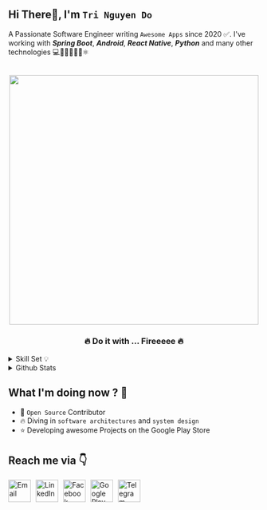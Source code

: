 <!-- <img src="assets/gif/developer.gif" width="100%"/> -->

<div align="start">
 
## Hi There👋, I'm `Tri Nguyen Do`
A Passionate Software Engineer writing `Awesome Apps` since 2020 ✅. I've working with ***Spring Boot***, ***Android***, ***React Native***, ***Python*** and many other technologies 💻🍵🐍🐘🍎📱⚛️

</div>

######

<div align="center">
    <img src="assets/gif/developer.gif" width="500px"/>
    <h3><b>🔥 Do it with ... Fireeeee 🔥</b></h3>
</div>

<details>
<summary>Skill Set 💡</summary>
<div align="center">
    
| Language | `Java` `Kotlin` `Python` `JavaScript` `Dart` `Bash` |
| :- | :- |
| Mobile | `Android` `Flutter` `React Native` |
| Backend | `Spring Boot` `FastAPI` |
| Web | `ReactJS/NextJS` `VueJS`|
| Database | `SQLite` `PostgreSQL` |
| Others | `Firebase` `Redis` |

</div>

</details>



<details>
    <summary>Github Stats</summary>
    <p align="center">
        <img 
            src="https://github-readme-stats.vercel.app/api?username=dofire&count_private=true&show_icons=true&include_all_commits=true" 
            alt="Tri Do | Stats" 
        />
    </p>

</details>

## What I'm doing now ? 👀

- 🎨 `Open Source` Contributor
- 🔥 Diving in `software architectures` and `system design`
- ⭐ Developing awesome Projects on the Google Play Store

<!-- - 💌 Waiting for your next **Incredible Projects** -->

######

## Reach me via 👇

<div style="display: flex; justify-content: flex-start;">

  <!-- GMAIL -->
  <a href="mailto:tridonguyen.dev@gmail.com" title="Send Email" style="padding-right: 10px;">
    <img src="assets/logo/Gmail.png" width="45" alt="Email" />
  </a>

  <!-- LINKEDIN -->
  <a href="https://www.linkedin.com/in/tridonguyen/" title="Redirect to LinkedIn" style="padding-right: 10px;">
    <img src="assets/logo/LinkedIn.png" width="45" alt="LinkedIn" />
  </a>
  
  <!-- FACEBOOK -->
  <a href="https://www.facebook.com/trido392/" title="Redirect to Facebook" style="padding-right: 10px;">
    <img src="assets/logo/Facebook.png" width="45" alt="Facebook" />
  </a>

  <!-- PLAY STORE -->
  <a href="https://play.google.com/store/apps/developer?id=Langhance" title="Redirect to Google Play" style="padding-right: 10px;">
    <img src="assets/logo/GooglePlay.png" width="45" alt="Google Play" />
  </a>

  <!-- TELEGRAM -->
  <a href="https://t.me/tridonguyen" title="Redirect to Telegram" style="padding-right: 10px;">
    <img src="assets/logo/Telegram.png" width="45" alt="Telegram" />
  </a>

  <!-- FIVERR -->
  <!--<a href="https://www.fiverr.com/tridonguyen" title="Redirect to Fiverr" style="padding-right: 10px;">
    <img src="assets/logo/Fiverr.png" width="45" alt="Fiverr" />
  </a> -->

  <!-- UPWORK -->
  <!--<a href="https://www.upwork.com/freelancers/~01e2ce8a35ff551045" title="Redirect to Upwork" style="padding-right: 10px;">
    <img src="assets/logo/Upwork.png" width="45" alt="Upwork" />
  </a>-->

</div>
